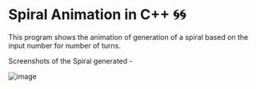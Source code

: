 # Spiral Animation in C++ 🌀🌀

This program shows the animation of generation of a spiral based on the input number for number of turns.

Screenshots of the Spiral generated -

![image](..master/Spiral.png)

